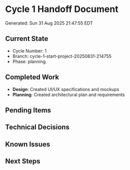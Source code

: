 # Cycle 1 Handoff Document

Generated: Sun 31 Aug 2025 21:47:55 EDT

## Current State
- Cycle Number: 1
- Branch: cycle-1-start-project-20250831-214755
- Phase: planning

## Completed Work
<!-- Updated by each agent as they complete their phase -->
- **Design**: Created UI/UX specifications and mockups
- **Planning**: Created architectural plan and requirements

## Pending Items
<!-- Items that need attention in the next phase or cycle -->

## Technical Decisions
<!-- Important technical decisions made during this cycle -->

## Known Issues
<!-- Issues discovered but not yet resolved -->

## Next Steps
<!-- Clear action items for the next agent/cycle -->

